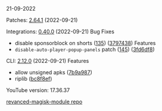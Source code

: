 21-09-2022

Patches:   [2.64.1](https://github.com/revanced/revanced-patches/compare/v2.64.0...v2.64.1) (2022-09-21)

Integrations:   [0.40.0](https://github.com/revanced/revanced-integrations/compare/v0.39.0...v0.40.0) (2022-09-21)
 Bug Fixes
* disable sponsorblock on shorts ([135](https://github.com/revanced/revanced-integrations/issues/135)) ([3797438](https://github.com/revanced/revanced-integrations/commit/37974389ac27e98d18cdfc67c61c0945b53bd0c1))
 Features
* `disable-auto-player-popup-panels` patch ([145](https://github.com/revanced/revanced-integrations/issues/145)) ([3fd6df8](https://github.com/revanced/revanced-integrations/commit/3fd6df82770acacb6fc16b176521abd98080756f))

CLI:   [2.12.0](https://github.com/j-hc/revanced-cli/compare/v2.11.1...v2.12.0) (2022-09-21)
 Features
* allow unsigned apks ([7b9a987](https://github.com/j-hc/revanced-cli/commit/7b9a987ee68a0b39cd182c8f7954ce39ddc9567d))
* riplib ([bc8f8ef](https://github.com/j-hc/revanced-cli/commit/bc8f8efc3f943c7b71d3a6c5026e6abf5e3becec))


YouTube version: 17.36.37

[revanced-magisk-module repo](https://github.com/vuongvan/magisk-module)
